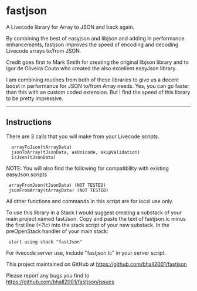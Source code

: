 # fastjson
A Livecode library for Array to JSON and back again.

By combining the best of easyjson and libjson and adding in performance enhancements, fastjson improves the speed of encoding and decoding Livecode arrays to/from JSON.

Credit goes first to Mark Smith for creating the original libjson library and to Igor de Oliveira Couto who created the also excellent easyJson library.

I am combining routines from both of these libraries to give us a decent boost in performance for JSON to/from Array needs. Yes, you can go faster than this with an custom coded extension. But I find the speed of this library to be pretty impressive.

-------------------------------------------------------------------
 Instructions
-------------------------------------------------------------------

There are 3 calls that you will make from your Livecode scripts.

      arrayToJson(tArrayData)
      jsonToArray(tJsonData, asUnicode, skipValidation)
      isJson(tJsonData)

NOTE:
You will also find the following for compatibility with existing easyJson scripts

     arrayFromJson(tJsonData) (NOT TESTED)
     jsonFromArray(tArrayData) (NOT TESTED)

All other functions and commands in this script are for local use only.

To use this library in a Stack I would suggest creating a substack of your main project named fastJson. Copy and paste the text of fastjson.lc minus the first line (<?lc) into the stack script of your new substack. In the preOpenStack handler of your main stack:

     start using stack "fastJson"

For livecode server use, include "fastjson.lc" in your server script.

This project maintained on GitHub at
https://github.com/bhall2001/fastjson

Please report any bugs you find to
https://github.com/bhall2001/fastjson/issues

